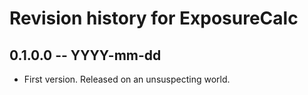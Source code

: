 # Revision history for ExposureCalc

## 0.1.0.0  -- YYYY-mm-dd

* First version. Released on an unsuspecting world.
